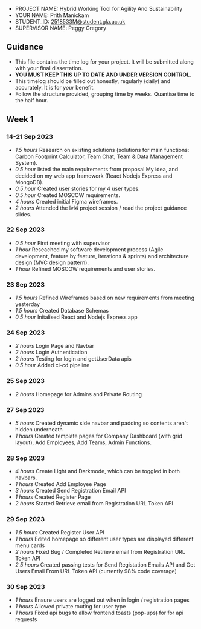 * PROJECT NAME: Hybrid Working Tool for Agility And Sustainability
* YOUR NAME: Prith Manickam
* STUDENT_ID: 2518533M@student.gla.ac.uk
* SUPERVISOR NAME: Peggy Gregory

## Guidance

* This file contains the time log for your project. It will be submitted along with your final dissertation.
* **YOU MUST KEEP THIS UP TO DATE AND UNDER VERSION CONTROL.**
* This timelog should be filled out honestly, regularly (daily) and accurately. It is for *your* benefit.
* Follow the structure provided, grouping time by weeks.  Quantise time to the half hour.

## Week 1

### 14-21 Sep 2023
* *1.5 hours* Research on existing solutions (solutions for main functions: Carbon Footprint Calculator, Team Chat, Team & Data Management System).
* *0.5 hour* listed the main requirements from proposal My idea, and decided on my web app framework (React Nodejs Express and MongoDB).
* *0.5 hour* Created user stories for my 4 user types.
* *0.5 hour* Created MOSCOW requirements.
* *4 hours* Created initial Figma wireframes.
* *2 hours* Attended the lvl4 project session / read the project guidance slides.

### 22 Sep 2023
* *0.5 hour* First meeting with supervisor
* *1 hour* Reseached my software development process (Agile development, feature by feature, iterations & sprints) and architecture design (MVC design pattern).
* *1 hour* Refined MOSCOW requirements and user stories.

### 23 Sep 2023
* *1.5 hours* Refined Wireframes based on new requirements from meeting yesterday
* *1.5 hours* Created Database Schemas
* *0.5 hour* Initalised React and Nodejs Express app

### 24 Sep 2023
* *2 hours* Login Page and Navbar
* *2 hours* Login Authentication
* *2 hours* Testing for login and getUserData apis
* *0.5 hour* Added ci-cd pipeline

### 25 Sep 2023
* *2 hours* Homepage for Admins and Private Routing

### 27 Sep 2023
* *5 hours* Created dynamic side navbar and padding so contents aren't hidden underneath
* *1 hours* Created template pages for Company Dashboard (with grid layout), Add Employees, Add Teams, Admin Functions.

### 28 Sep 2023
* *4 hours* Create Light and Darkmode, which can be toggled in both navbars.
* *1 hours* Created Add Employee Page
* *3 hours* Created Send Registration Email API  
* *1 hours* Created Register Page
* *2 hours* Started Retrieve email from Registration URL Token API 

### 29 Sep 2023
* *1.5 hours* Created Register User API
* *1 hours* Edited homepage so different user types are displayed different menu cards
* *2 hours* Fixed Bug / Completed Retrieve email from Registration URL Token API
* *2.5 hours* Created passing tests for Send Registation Emails API and Get Users Email From URL Token API (currently 98% code coverage)

### 30 Sep 2023
* *1 hours* Ensure users are logged out when in login / registration pages
* *1 hours* Allowed private routing for user type
* *1 hours* Fixed api bugs to allow frontend toasts (pop-ups) for for api requests

